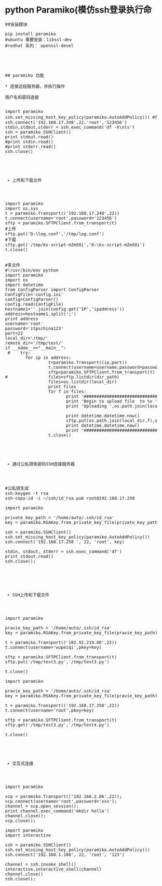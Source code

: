 # python Paramiko(模仿ssh登录执行命

##安装模块

<pre>
pip install paramiko
#ubuntu 需要安装：libssl-dev 
#redhat 系列： openssl-devel

<pre>



## paramiko 功能

* 连接远程服务器，并执行操作

用户名和密码连接

<pre>
import paramiko
ssh.set_missing_host_key_policy(paramiko.AutoAddPolicy()) #作用是允许连接不在know_hosts文件中的主机
ssh.connect('192.168.17.248',22,'root','123456')
stdin,stdout,stderr = ssh.exec_command('df -h\nls')
ssh = paramiko.SSHClient()
print stdout.read()
#print stdin.read()
#print stderr.read()
ssh.close()
</pre>

* 上传和下载文件

<pre>
import paramiko
import os,sys
t = paramiko.Transport(('192.168.17.248',22))
t.connect(username='root',password='123456')
sftp = paramiko.SFTPClient.from_transport(t)
#上传
sftp.put('D:\log.conf','/tmp/log.conf')
#下载
sftp.get('/tmp/ks-script-mZm5Oi','D:\ks-script-mZm5Oi')
t.close()


#多文件
#!/usr/bin/env python
import paramiko
import os
import datetime
from ConfigParser import ConfigParser
ConfigFile='config.ini'
config=ConfigParser()
config.read(ConfigFile)
hostname1=''.join(config.get('IP','ipaddress'))
address=hostname1.split(';')
print address
username='root'
password='itpschina123'
port=22
local_dir='/tmp/'
remote_dir='/tmp/test/'
if __name__=="__main__":
 #    try:
        for ip in address:
                 t=paramiko.Transport((ip,port))
                 t.connect(username=username,password=password)
                 sftp=paramiko.SFTPClient.from_transport(t)
#                files=sftp.listdir(dir_path)
                 files=os.listdir(local_dir)
                 print files
                 for f in files:
                        print '####################################################'
                        print 'Begin to upload file  to %s ' % ip
                        print 'Uploading ',os.path.join(local_dir,f)

                        print datetime.datetime.now()
                        sftp.put(os.path.join(local_dir,f),os.path.join(remote_dir,f))
                        print datetime.datetime.now()
                        print '####################################################'
                 t.close()
</pre>

* 通过公私钥免密码SSH连接服务器

<pre>
#公私钥生成
ssh-keygen -t rsa
ssh-copy-id -i ~/ssh/id_rsa.pub root@192.168.17.258

import paramiko

private_key_path = '/home/auto/.ssh/id_rsa'
key = paramiko.RSAKey.from_private_key_file(private_key_path)

ssh = paramiko.SSHClient()
ssh.set_missing_host_key_policy(paramiko.AutoAddPolicy())
ssh.connect('192.168.17.258 ', 22, 'root', key)

stdin, stdout, stderr = ssh.exec_command('df')
print stdout.read()
ssh.close();

</pre>

* SSH上传和下载文件

<pre>
import paramiko

pravie_key_path = '/home/auto/.ssh/id_rsa'
key = paramiko.RSAKey.from_private_key_file(pravie_key_path)

t = paramiko.Transport(('182.92.219.86',22))
t.connect(username='wupeiqi',pkey=key)

sftp = paramiko.SFTPClient.from_transport(t)
sftp.put('/tmp/test3.py','/tmp/test3.py') 

t.close()

import paramiko

pravie_key_path = '/home/auto/.ssh/id_rsa'
key = paramiko.RSAKey.from_private_key_file(pravie_key_path)

t = paramiko.Transport(('192.168.17.258',22))
t.connect(username='root’,pkey=key)

sftp = paramiko.SFTPClient.from_transport(t)
sftp.get('/tmp/test3.py','/tmp/test4.py') 

t.close()
</pre>

* 交互式连接

<pre>
import paramiko

scp = paramiko.Transport(('192.168.2.86',22));
scp.connect(username='root',password='xxx');
channel = scp.open_session();
print channel.exec_command('mkdir hello')
channel.close();
scp.close();

import paramiko
import interactive

ssh = paramiko.SSHClient()
ssh.set_missing_host_key_policy(paramiko.AutoAddPolicy())
ssh.connect('192.168.1.108', 22, 'root', '123')

channel = ssh.invoke_shell()
interactive.interactive_shell(channel)
channel.close()
ssh.close();
</pre>